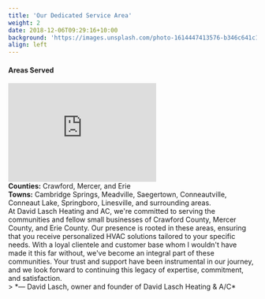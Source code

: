 ```yaml
---
title: 'Our Dedicated Service Area'
weight: 2
date: 2018-12-06T09:29:16+10:00
background: 'https://images.unsplash.com/photo-1614447413576-b346c641c128?ixlib=rb-4.0.3&ixid=M3wxMjA3fDB8MHxwaG90by1wYWdlfHx8fGVufDB8fHx8fA%3D%3D&auto=format&fit=crop&w=2670&q=80'
align: left
---
```


#### Areas Served
<iframe src="https://www.google.com/maps/embed?pb=!1m18!1m12!1m3!1d381509.2484390479!2d-80.34663976067917!3d41.66565812270505!2m3!1f0!2f0!3f0!3m2!1i1024!2i768!4f13.1!3m3!1m2!1s0x8832f1229eb3bfef%3A0x818c7979d7a098d8!2sCrawford+County%2C+PA!5e0!3m2!1sen!2sus!4v1523127017100" width="300" height="200" frameborder="0" style="border:0" allowfullscreen=""></iframe>

<br/>
<strong>Counties:</strong> Crawford, Mercer, and Erie <br/>
<strong>Towns:</strong> Cambridge Springs, Meadville, Saegertown, Conneautville, Conneaut Lake, Springboro, Linesville, and surrounding areas.
<br/>
At David Lasch Heating and AC, we're committed to serving the communities and fellow small businesses of Crawford County, Mercer County, and Erie County. Our presence is rooted in these areas, ensuring that you receive personalized HVAC solutions tailored to your specific needs. With a loyal clientele and customer base whom I wouldn't have made it this far without, we've become an integral part of these communities. Your trust and support have been instrumental in our journey, and we look forward to continuing this legacy of expertise, commitment, and satisfaction. 
<br/>
> *— David Lasch, owner and founder of David Lasch Heating & A/C*
